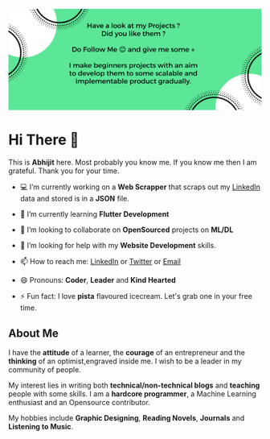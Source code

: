![](https://github.com/Abhijit2505/Abhijit2505/blob/master/Cover%20Pic.png)
# Hi There 👋

This is **Abhijit** here. Most probably you know me. If you know me then I am grateful. Thank you for your time.

- 💻 I’m currently working on a **Web Scrapper** that scraps out my <a href="https://www.linkedin.com/in/abhijit-tripathy-415912187/">LinkedIn</a> data and stored is in a **JSON** file.

- 📖 I’m currently learning **Flutter Development**

- 👯 I’m looking to collaborate on **OpenSourced** projects on **ML/DL**

- 🤔 I’m looking for help with my **Website Development** skills.

- 📫 How to reach me: <a href="https://www.linkedin.com/in/abhijit-tripathy-415912187/">LinkedIn</a> or <a href="https://twitter.com/AbhijitTripat13">Twitter</a>  or <a href="mailto:abhijittripathy99@gmail.com">Email</a>

- 😄 Pronouns: **Coder**, **Leader** and **Kind Hearted**

- ⚡ Fun fact: I love **pista** flavoured icecream. Let's grab one in your free time.

## About Me

I have the **attitude** of a learner, the **courage** of an entrepreneur and the **thinking** of an optimist,engraved inside me. I wish to be a leader in my community of people.

My interest lies in writing both **technical/non-technical blogs** and **teaching** people with some skills. I am a **hardcore programmer**, a Machine Learning enthusiast and an Opensource contributor. 

My hobbies include **Graphic Designing**, **Reading Novels**, **Journals** and **Listening to Music**.
